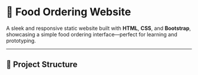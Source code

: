 # 🍔 Food Ordering Website

A sleek and responsive static website built with **HTML**, **CSS**, and **Bootstrap**, showcasing a simple food ordering 
interface—perfect for learning and prototyping.

---

## 📂 Project Structure